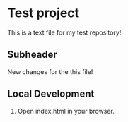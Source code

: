 # Test project

This is a text file for my test repository!

## Subheader

New changes for the this file!


## Local Development

1. Open index.html in your browser.
